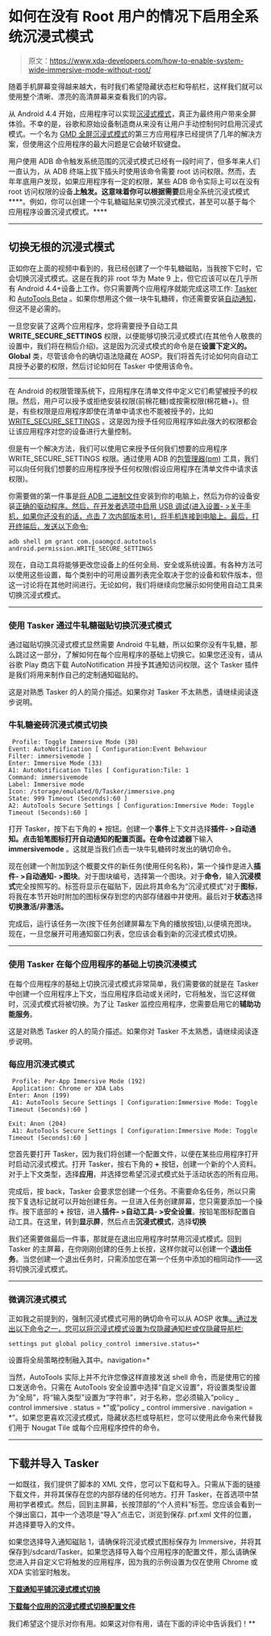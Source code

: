 # 如何在没有 Root 用户的情况下启用全系统沉浸式模式

> 原文：<https://www.xda-developers.com/how-to-enable-system-wide-immersive-mode-without-root/>

随着手机屏幕变得越来越大，有时我们希望隐藏状态栏和导航栏，这样我们就可以使用整个清晰、漂亮的高清屏幕来查看我们的内容。

从 Android 4.4 开始，应用程序可以实现[沉浸式模式](https://developer.android.com/training/system-ui/immersive.html)，真正为最终用户带来全屏体验。不幸的是，谷歌和原始设备制造商从来没有让用户手动控制何时启用沉浸式模式。一个名为 [GMD 全屏沉浸式模式](https://play.google.com/store/apps/details?id=com.gmd.immersive&hl=en)的第三方应用程序已经提供了几年的解决方案，但使用这个应用程序的最大问题是它会破坏软键盘。

用户使用 ADB 命令触发系统范围的沉浸式模式已经有一段时间了，但多年来人们一直认为，从 ADB 终端上拔下插头时使用该命令需要 root 访问权限。然而，去年年底用户发现，如果应用程序有一定的权限，某些 ADB 命令实际上可以在没有 root 访问权限的设备**上触发。这意味着你可以根据需要**启用全系统沉浸式模式****。例如，你可以创建一个牛轧糖磁贴来切换沉浸式模式，甚至可以基于每个应用程序设置沉浸式模式。****

 *** * *

## 切换无根的沉浸式模式

正如你在上面的视频中看到的，我已经创建了一个牛轧糖磁贴，当我按下它时，它会切换沉浸式模式。这是在我的非 root 华为 Mate 9 上，但它应该可以在几乎所有 Android 4.4+设备上工作。你只需要两个应用程序就能完成这项工作: [Tasker](https://play.google.com/store/apps/details?id=net.dinglisch.android.taskerm&hl=en) 和 [AutoTools Beta](https://joaoapps.com/beta-testing/) 。如果你想用这个做一块牛轧糖砖，你还需要安装[自动通知](https://play.google.com/store/apps/details?id=com.joaomgcd.autonotification&hl=en)，但这不是必需的。

一旦您安装了这两个应用程序，您将需要授予自动工具 **WRITE_SECURE_SETTINGS** 权限，以便能够切换沉浸式模式(在其他令人敬畏的设置中，我们将在稍后介绍)。这是因为沉浸式模式的命令是在**设置下定义的。Global** 类，尽管该命令的确切语法隐藏在 AOSP。我们将首先讨论如何向自动工具授予必要的权限，然后讨论如何在 Tasker 中使用该命令。

* * *

在 Android 的权限管理系统下，应用程序在清单文件中定义它们希望被授予的权限。然后，用户可以授予或拒绝安装权限(前棉花糖)或按需权限(棉花糖+)。但是，有些权限是应用程序即使在清单中请求也不能被授予的，比如 [WRITE_SECURE_SETTINGS](https://developer.android.com/reference/android/Manifest.permission.html#WRITE_SECURE_SETTINGS) 。这是因为授予任何应用程序如此强大的权限都会让该应用程序对您的设备进行大量控制。

但是有一个解决方法，我们可以使用它来授予任何我们想要的应用程序 WRITE_SECURE_SETTINGS 权限。通过使用 ADB 的[包管理器(pm)](https://developer.android.com/studio/command-line/adb.html#pm) 工具，我们可以向任何我们想要的应用程序授予任何权限(假设应用程序在清单文件中请求该权限)。

你需要做的第一件事是[将 ADB 二进制文件](https://www.xda-developers.com/google-releases-separate-adb-and-fastboot-binary-downloads/)安装到你的电脑上，然后为你的设备安装[正确的驱动程序。然后，在开发者选项中启用 USB 调试(进入设置- >关于手机，如果你还没有的话，点击 7 次内部版本号)，将手机连接到电脑上。最后，打开终端后，发送以下命令:](https://developer.android.com/studio/run/oem-usb.html)

`adb shell pm grant com.joaomgcd.autotools android.permission.WRITE_SECURE_SETTINGS`

现在，自动工具将能够更改您设备上的任何全局、安全或系统设置。有各种方法可以使用这些设置，每个类别中的可用设置列表完全取决于您的设备和软件版本，但这一讨论将在其他时间进行。无论如何，我们将继续向您展示如何使用自动工具来切换沉浸式模式。

* * *

### 使用 Tasker 通过牛轧糖磁贴切换沉浸式模式

通过磁贴切换沉浸式模式显然需要 Android 牛轧糖，所以如果你没有牛轧糖，那么跳过这一部分，了解如何在每个应用程序的基础上切换它。如果您还没有，请从谷歌 Play 商店下载 AutoNotification 并授予其通知访问权限。这个 Tasker 插件是我们将用来制作自己的定制通知磁贴的。

这是对熟悉 Tasker 的人的简介描述。如果你对 Tasker 不太熟悉，请继续阅读逐步说明。

### 牛轧糖瓷砖沉浸式模式切换

```
 Profile: Toggle Immersive Mode (30)
Event: AutoNotification [ Configuration:Event Behaviour
Filter: immersivemode ]
Enter: Immersive Mode (33)
A1: AutoNotification Tiles [ Configuration:Tile: 1
Command: immersivemode
Label: Immersive mode
Icon: /storage/emulated/0/Tasker/immersive.png
State: 999 Timeout (Seconds):60 ]
A2: AutoTools Secure Settings [ Configuration:Immersive Mode: Toggle Timeout (Seconds):60 ] 
```

打开 Tasker，按下右下角的 **+** 按钮。创建一个**事件**上下文并选择**插件- >自动通知。**点击铅笔图标打开自动通知的配置页面。在**命令过滤器**下输入 **immersivemode** 。这就是当我们点击一块牛轧糖砖时发出的确切命令。

现在创建一个附加到这个概要文件的新任务(使用任何名称)，第一个操作是进入**插件- >自动通知- >图块**。对于图块编号，选择第一个图块。对于**命令**，输入**沉浸模式**完全按照写的。标签将显示在磁贴下，因此将其命名为“沉浸式模式”对于**图标**，将我在本节开始时附加的图标保存到您的内部存储器中并使用。最后对于**状态**选择**切换激活/非激活。**

完成后，运行该任务一次(按下任务创建屏幕左下角的播放按钮),以便填充图块。现在，一旦您展开可用通知窗口列表，您应该会看到新的沉浸式模式切换。

* * *

### 使用 Tasker 在每个应用程序的基础上切换沉浸模式

在每个应用程序的基础上切换沉浸式模式非常简单，我们需要做的就是在 Tasker 中创建一个应用程序上下文，当应用程序启动或关闭时，它将触发，当它这样做时，沉浸式模式将被切换。为了让 Tasker 监控应用程序，您需要启用它的**辅助功能服务**。

这是对熟悉 Tasker 的人的简介描述。如果你对 Tasker 不太熟悉，请继续阅读逐步说明。

### 每应用沉浸式模式

```
 Profile: Per-App Immersive Mode (192)
 Application: Chrome or XDA Labs
Enter: Anon (199)
 A1: AutoTools Secure Settings [ Configuration:Immersive Mode: Toggle Timeout (Seconds):60 ] 

Exit: Anon (204)
 A1: AutoTools Secure Settings [ Configuration:Immersive Mode: Toggle Timeout (Seconds):60 ] 
```

您首先要打开 Tasker，因为我们将创建一个配置文件，以便在某些应用程序打开时启动沉浸式模式。打开 Tasker，按右下角的 **+** 按钮，创建一个新的个人资料。对于上下文类型，选择**应用**，并选择您希望沉浸式模式处于活动状态的所有应用。

完成后，按 back，Tasker 会要求您创建一个任务。不需要命名任务，所以只需按下复选标记就可以开始创建任务。一旦进入任务创建屏幕，您只需要添加一个操作。按下底部的 **+** 按钮，进入**插件- >自动工具- >安全设置**。按铅笔图标配置自动工具。在这里，转到**显示屏**，然后点击**沉浸式模式**，选择**切换**

我们还需要做最后一件事，那就是在退出应用程序时禁用沉浸式模式。回到 Tasker 的主屏幕，在你刚刚创建的任务上长按，这样你就可以创建一个**退出任务**。当您创建一个退出任务时，只需添加您在第一个任务中添加的相同动作——这将切换沉浸式模式。

* * *

### 微调沉浸式模式

正如我之前提到的，强制沉浸式模式可用的确切命令可以从 AOSP 收集[。通过发出以下命令之一，您可以将沉浸式模式设置为仅隐藏通知栏或仅隐藏导航栏:](https://android.googlesource.com/platform/frameworks/base.git/+/master/services/core/java/com/android/server/policy/PolicyControl.java)

`settings put global policy_control immersive.status=*`

设置将全局策略控制融入其中。navigation=*

当然，AutoTools 实际上并不允许您像这样直接发送 shell 命令，而是使用它的接口发送命令。只需在 AutoTools 安全设置中选择“自定义设置”，将设置类型设置为“全局”，将“输入类型”设置为“字符串”，对于名称，您必须输入“policy _ control immersive . status = *”或“policy _ control immersive . navigation = *”。如果您更喜欢沉浸式模式，隐藏状态栏或导航栏，您可以使用此命令来代替我们用于 Nougat Tile 或每个应用程序控件的命令。

* * *

## 下载并导入 Tasker

一如既往，我们提供了脚本的 XML 文件，您可以下载和导入。只需从下面的链接下载文件，并将其保存在您的内部存储的任何地方。打开 Tasker，在首选项中禁用初学者模式。然后，回到主屏幕，长按顶部的“个人资料”标签。您应该会看到一个弹出窗口，其中一个选项是“导入”点击它，浏览到保存. prf.xml 文件的位置，并选择要导入的文件。

如果您选择导入通知磁贴 1，请确保将沉浸式模式图标保存为 Immersive，并将其保存到/sdcard/Tasker。如果您选择导入每个应用程序的配置文件，那么请确保您进入并自定义它将触发的应用程序，因为我的示例设置为仅在使用 Chrome 或 XDA 实验室时触发。

[**下载通知平铺沉浸式模式切换**](https://www.androidfilehost.com/?fid=457095661767138543)

[**下载每个应用的沉浸式模式切换配置文件**](https://www.androidfilehost.com/?fid=673368273298932602)

我们希望这个提示对你有用。如果这对你有用，请在下面的评论中告诉我们！**